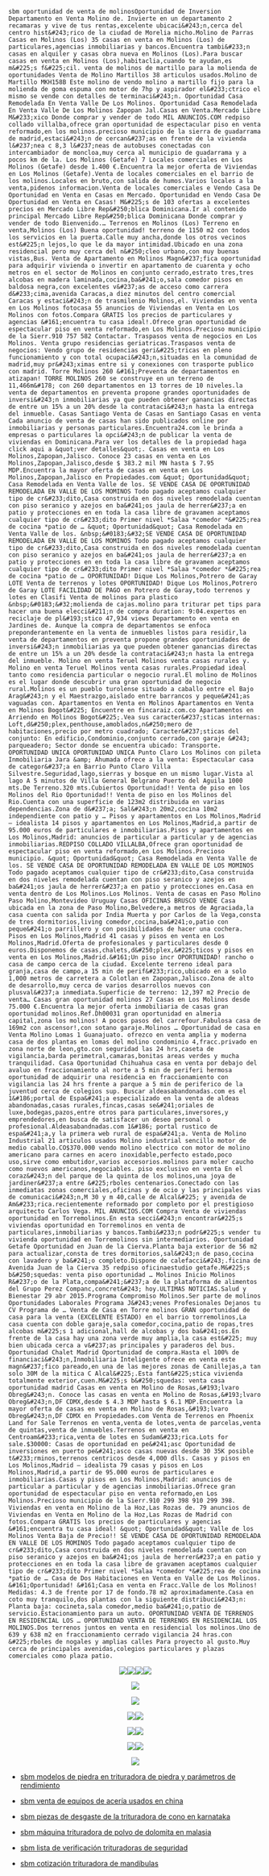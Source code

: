 
```
sbm oportunidad de venta de molinosOportunidad de Inversion Departamento en Venta Molino de. Invierte en un departamento 2 recamaras y vive de tus rentas,excelente ubicaci&#243;n,cerca del centro hist&#243;rico de la ciudad de Morelia micho.Molino de Parras Casas en Molinos (Los) 35 casas en venta en Molinos (Los) de particulares,agencias inmobiliarias y bancos.Encuentra tambi&#233;n casas en alquiler y casas obra nueva en Molinos (Los).Para buscar casas en venta en Molinos (Los),habitaclia,cuando te ayudan,es m&#225;s f&#225;cil. venta de molinos de martillo para la molienda de oportunidades Venta de Molino Martillos 38 articulos usados.Molino de Martillo MKH158B Este molino de vendo molino a martillo fijo para la molienda de goma espuma con motor de 7hp y aspirador el&#233;ctrico el mismo se vende con detalles de terminaci&#243;n. Oportunidad Casa Remodelada En Venta Valle De Los Molinos. Oportunidad Casa Remodelada En Venta Valle De Los Molinos Zapopan Jal.Casas en Venta.Mercado Libre M&#233;xico Donde comprar y vender de todo MIL ANUNCIOS.COM redpiso collado villalba,ofrece gran oportunidad de espectacular piso en venta reformado,en los molinos.precioso municipio de la sierra de guadarrama de madrid,estaci&#243;n de cercan&#237;as en frente de la vivienda l&#237;nea c 8,3 l&#237;neas de autobuses conectadas con intercambiador de moncloa,muy cerca al municipio de guadarrama y a pocos km de la. Los Molinos (Getafe) 7 Locales comerciales en Los Molinos (Getafe) desde 1.400 €.Encuentra la mejor oferta de Viviendas en Los Molinos (Getafe).Venta de locales comerciales en el barrio de los molinos.Locales en bruto,con salida de humos.Varios locales a la venta,pidenos informacion.Venta de locales comerciales e Vendo Casa De Oportunidad en Venta en Casas en Mercado. Oportunidad en Vendo Casa De Oportunidad en Venta en Casas! M&#225;s de 103 ofertas a excelentes precios en Mercado Libre Rep&#250;blica Dominicana.Ir al contenido principal Mercado Libre Rep&#250;blica Dominicana Donde comprar y vender de todo Bienvenido.… Terrenos en Molinos (Los) Terreno en venta,Molinos (Los) Buena oportunidad! terreno de 1150 m2 con todos los servicios en la puerta.Calle muy ancha,donde los otros vecinos est&#225;n lejos,lo que le da mayor intimidad.Ubicado en una zona residencial pero muy cerca del n&#250;cleo urbano,con muy buenas vistas,Bus. Venta de Apartamento en Molinos Magn&#237;fica oportunidad para adquirir vivienda o invertir en apartamento de cuarenta y ocho metros en el sector de Molinos en conjunto cerrado,estrato tres,tres alcobas en madera laminada,cocina,ba&#241;o,sala comedor pisos en baldosa negra,con excelentes v&#237;as de acceso como carrera d&#233;cima,avenida Caracas,a diez minutos del centro comercial Caracas y estaci&#243;n de trasmilenio Molinos,el. Viviendas en venta en Los Molinos fotocasa 55 anuncios de Viviendas en Venta en Los Molinos con fotos.Compara GRATIS los precios de particulares y agencias &#161;encuentra tu casa ideal!.Ofrece gran oportunidad de espectacular piso en venta reformado,en Los Molinos.Precioso municipio de la Sierr.910 757 582 Contactar. Traspasos venta de negocios en Los Molinos. Venta grupo residencias geriatricas.Traspasos venta de negocios: Vendo grupo de residencias geri&#225;tricas en pleno funcionamiento y con total ocupaci&#243;n,situadas en la comunidad de madrid,muy pr&#243;ximas entre si y conexiones con trasporte publico con madrid. Torre Molinos 260 &#161;Preventa de departamentos en atizapan! TORRE MOLINOS 260 se construye en un terreno de 11,466m&#178; con 260 departamentos en 13 torres de 10 niveles.la venta de departamentos en preventa propone grandes oportunidades de inversi&#243;n inmobiliarias ya que pueden obtener ganancias directas de entre un 15% a un 20% desde la contrataci&#243;n hasta la entrega del inmueble. Casas Santiago Venta de Casas en Santiago Casas en venta Cada anuncio de venta de casas han sido publicados online por inmobiliarias y personas particulares.Encuentra24.com le brinda a empresas o particulares la opci&#243;n de publicar la venta de viviendas en Dominicana.Para ver los detalles de la propiedad haga click aqui a &quot;ver detalles&quot;. Casas en venta en Los Molinos,Zapopan,Jalisco. Conoce 23 casas en venta en Los Molinos,Zapopan,Jalisco,desde $ 383.2 mil MN hasta $ 7.95 MDP.Encuentra la mayor oferta de casas en venta en Los Molinos,Zapopan,Jalisco en Propiedades.com &quot; Oportunidad&quot; Casa Remodelada en Venta Valle de los. SE VENDE CASA DE OPORTUNIDAD REMODELADA EN VALLE DE LOS MOMINOS Todo pagado aceptamos cualquier tipo de cr&#233;dito,Casa construida en dos niveles remodelada cuentan con piso seranico y azejos en ba&#241;os jaula de herrer&#237;a en patio y protecciones en en toda la casa libre de gravamen aceptamos cualquier tipo de cr&#233;dito Primer nivel *Salaa *comedor *&#225;rea de cocina *patio de … &quot; Oportunidad&quot; Casa Remodelada en Venta Valle de los. &nbsp;&#0183;&#32;SE VENDE CASA DE OPORTUNIDAD REMODELADA EN VALLE DE LOS MOMINOS Todo pagado aceptamos cualquier tipo de cr&#233;dito,Casa construida en dos niveles remodelada cuentan con piso seranico y azejos en ba&#241;os jaula de herrer&#237;a en patio y protecciones en en toda la casa libre de gravamen aceptamos cualquier tipo de cr&#233;dito Primer nivel *Salaa *comedor *&#225;rea de cocina *patio de … OPORTUNIDAD! Dique Los Molinos,Potrero de Garay LOTE Venta de terrenos y lotes OPORTUNIDAD! Dique Los Molinos,Potrero de Garay LOTE FACILIDAD DE PAGO en Potrero de Garay,todo terrenos y lotes en Clasifi Venta de molinos para plastico &nbsp;&#0183;&#32;molienda de cajas.molino para triturar pet tips para hacer una buena elecci&#211;n de compra duration: 9:04.expertos en reciclaje de pl&#193;stico 47,934 views Departamento en venta en Jardines de. Aunque la compra de departamentos se enfoca preponderantemente en la venta de inmuebles listos para residir,la venta de departamentos en preventa propone grandes oportunidades de inversi&#243;n inmobiliarias ya que pueden obtener ganancias directas de entre un 15% a un 20% desde la contrataci&#243;n hasta la entrega del inmueble. Molino en venta Teruel Molinos venta casas rurales y. Molino en venta Teruel Molinos venta casas rurales.Propiedad ideal tanto como residencia particular o negocio rural.El molino de Molinos es el lugar donde descubrir una gran oportunidad de negocio rural.Molinos es un pueblo turolense situado a caballo entre el Bajo Arag&#243;n y el Maestrazgo,aislado entre barrancos y peque&#241;as vaguadas con. Apartamentos en Venta en Molinos Apartamentos en Venta en Molinos Bogot&#225; Encuentre en fincaraiz.com.co Apartamentos en Arriendo en Molinos Bogot&#225;.Vea sus caracter&#237;sticas internas: Loft,d&#250;plex,penthouse,amoblados,n&#250;mero de habitaciones,precio por metro cuadrado; Caracter&#237;sticas del conjunto: En edificio,Condominio,conjunto cerrado,con garaje &#243; parqueadero; Sector donde se encuentra ubicado: Transporte. OPORTUNIDAD UNICA OPORTUNIDAD UNICA Punto Claro Los Molinos con pileta Inmobiliaria Jara &amp; Ahumada ofrece a la venta: Espectacular casa de categor&#237;a en Barrio Punto Claro Villa Silvestre.Seguridad,lago,sierras y bosque en un mismo lugar.Vista al lago A 5 minutos de Villa General Belgrano Puerto del Aguila 1000 mts.De Terreno.320 mts.Cubiertos Oportunidad!! Venta de piso en los Molinos del Rio Oportunidad!! Venta de piso en los Molinos del Rio.Cuenta con una superficie de 123m2 distribuida en varias dependencias.Zona de d&#237;a; Sal&#243;n 20m2,cocina 10m2 independiente con patio y … Pisos y apartamentos en Los Molinos,Madrid — idealista 14 pisos y apartamentos en Los Molinos,Madrid,a partir de 95.000 euros de particulares e inmobiliarias.Pisos y apartamentos en Los Molinos,Madrid: anuncios de particular a particular y de agencias inmobiliarias.REDPISO COLLADO VILLALBA,Ofrece gran oportunidad de espectacular piso en venta reformado,en Los Molinos.Precioso municipio. &quot; Oportunidad&quot; Casa Remodelada en Venta Valle de los. SE VENDE CASA DE OPORTUNIDAD REMODELADA EN VALLE DE LOS MOMINOS Todo pagado aceptamos cualquier tipo de cr&#233;dito,Casa construida en dos niveles remodelada cuentan con piso seranico y azejos en ba&#241;os jaula de herrer&#237;a en patio y protecciones en.Casa en venta dentro de Los Molinos.Los Molinos. Venta de casas en Paso Molino Paso Molino,Montevideo Uruguay Casas OFICINAS BRUSCO VENDE Casa ubicada en la zona de Paso Molino,Belvedere,a metros de Agraciada,la casa cuenta con salida por India Muerta y por Carlos de la Vega,consta de tres dormitorios,living comedor,cocina,ba&#241;o,patio con peque&#241;o parrillero y con posibilidades de hacer una cochera. Pisos en Los Molinos,Madrid 41 casas y pisos en venta en Los Molinos,Madrid.Oferta de profesionales y particulares desde 0 euros.Disponemos de casas,chalets,d&#250;plex,&#225;ticos y pisos en venta en Los Molinos,Madrid.&#161;Un piso incr OPORTUNIDAD! rancho o casa de campo cerca de la ciudad. Excelente terreno ideal para granja,casa de campo,a 15 min de perif&#233;rico,ubicado en a solo 1,000 metros de carretera a Colotlan en Zapopan,Jalisco.Zona de alto de desarrollo,muy cerca de varios desarrollos nuevos con plusval&#237;a inmediata.Superficie de terreno: 12,397 m2 Precio de venta… Casas gran oportunidad molinos 27 Casas en Los Molinos desde 75.000 €.Encuentra la mejor oferta inmobiliaria de casas gran oportunidad molinos.Ref.Dh00031 gran oportunidad en almeria capital,zona los molinos! A pocos pasos del carrefour.Fabulosa casa de 169m2 con ascensor!,con sotano garaje.Molinos … Oportunidad de casa en Venta Molino Lomas 1 Guanajuato. ofrezco en venta amplia y moderna casa de dos plantas en lomas del molino condominio 4,fracc.privado en zona norte de leon,gto.con seguridad las 24 hrs,caseta de vigilancia,barda perimetral,camaras,bonitas areas verdes y mucha tranquilidad. Casa Oportunidad Chihuahua casa en venta por debajo del avaluo en fraccionamiento al norte a 5 min de periferi hermosa oportunidad de adquirir una residencia en fraccionamiento con vigilancia las 24 hrs frente a parque a 5 min de periferico de la juventud cerca de colegios sup. Buscar aldeasabandonadas.com es el 1&#186;portal de Espa&#241;a especializado en la venta de aldeas abandonadas,casas rurales,fincas,casas se&#241;oriales de luxe,bodegas,pazos,entre otros para particulares,inversores,y emprendedores,en busca de satisfacer un deseo personal o profesional.Aldeasabandnadas.com 1&#186; portal rustico de espa&#241;a,y la primera web rural de espa&#241;a. Venta de Molino Industrial 21 articulos usados Molino industrial sencillo motor de medio caballo.CO$370.000 vendo molino electrico con motor de molino americano para carnes en acero inoxidable,perfecto estado,poco uso,sirve como embutidor,varios accesorios.molinos para moler caucho como nuevos americanos,negociables. piso exclusivo en venta En el coraz&#243;n del parque de la quinta de los molinos,una joya de jardiner&#237;a entre &#225;rboles centenarios.Conectado con las inmediatas zonas comerciales,oficinas y de ocio y las principales vias de comunicaci&#243;n,M 30 y m 40,calle de Alcal&#225; y avenida de Am&#233;rica.recientemente reformado por completo por el prestigioso arquitecto Carlos Vega. MIL ANUNCIOS.COM Compra Venta de viviendas oportunidad en Torremolinos.En esta secci&#243;n encontrar&#225;s viviendas oportunidad en Torremolinos en venta de particulares,inmobiliarias y bancos.Tambi&#233;n podr&#225;s vender tu vivienda oportunidad en Torremolinos sin intermediarios. Oportunidad Getafe Oportunidad en Juan de la Cierva.Planta baja exterior de 56 m2 para actualizar,consta de tres dormitorios,sal&#243;n de paso,cocina con lavadero y ba&#241;o completo.Dispone de calefacci&#243;.ficina de Avenida Juan de la Cierva 35 redpiso oficinaestudio getafe.M&#225;s b&#250;squedas: venta piso oportunidad … Molinos Inicio Molinos R&#237;o de la Plata,compa&#241;&#237;a de la plataforma de alimentos del Grupo Perez Companc,concret&#243; hoy.ULTIMAS NOTICIAS.Salud y Bienestar 29 abr 2015.Programa Compromiso Molinos.Ser parte de molinos Oportunidades Laborales Programa J&#243;venes Profesionales Dejanos tu CV Programa de … Venta de Casa en Torre molinos GRAN oportunidad de casa para la venta (EXCELENTE ESTADO) en el barrio torremolinos,La casa cuenta con doble garaje,sala comedor,cocina,patio de ropas,tres alcobas m&#225;s 1 adicional,hall de alcobas y dos ba&#241;os.En frente de la casa hay una zona verde muy amplia,la casa est&#225; muy bien ubicada cerca a v&#237;as principales y paraderos del bus. Oportunidad Chalet Madrid Oportunidad de compra.Hasta el 100% de financiaci&#243;n,Inmobiliaria Inteligente ofrece en venta este magn&#237;fico pareado,en una de las mejores zonas de Canillejas,a tan solo 30M de la mitica C Alcal&#225;.Esta fant&#225;stica vivienda totalmente exterior,cuen.M&#225;s b&#250;squedas: venta casa oportunidad madrid Casas en venta en Molino de Rosas,&#193;lvaro Obreg&#243;n. Conoce las casas en venta en Molino de Rosas,&#193;lvaro Obreg&#243;n,DF CDMX,desde $ 4.3 MDP hasta $ 6.1 MDP.Encuentra la mayor oferta de casas en venta en Molino de Rosas,&#193;lvaro Obreg&#243;n,DF CDMX en Propiedades.com Venta de Terrenos en Phoenix Land for Sale Terrenos en venta,venta de lotes,venta de parcelas,venta de quintas,venta de inmuebles.Terrenos en venta en Centroam&#233;rica,venta de lotes en Sudam&#233;rica.Lots for sale.$30000: Casas de oportunidad en pe&#241;asc Oportunidad de inversiones en puerto pe&#241;asco casas nuevas desde 30 35K posible t&#233;rminos,terrenos centricos desde 4,000 dlls. Casas y pisos en Los Molinos,Madrid — idealista 79 casas y pisos en Los Molinos,Madrid,a partir de 95.000 euros de particulares e inmobiliarias.Casas y pisos en Los Molinos,Madrid: anuncios de particular a particular y de agencias inmobiliarias.Ofrece gran oportunidad de espectacular piso en venta reformado,en Los Molinos.Precioso municipio de la Sierr.910 299 398 910 299 398. Viviendas en venta en Molino de la Hoz,Las Rozas de. 79 anuncios de Viviendas en Venta en Molino de la Hoz,Las Rozas de Madrid con fotos.Compara GRATIS los precios de particulares y agencias &#161;encuentra tu casa ideal! &quot; Oportunidad&quot; Valle de los Molinos Venta Baja de Precio!! SE VENDE CASA DE OPORTUNIDAD REMODELADA EN VALLE DE LOS MOMINOS Todo pagado aceptamos cualquier tipo de cr&#233;dito,Casa construida en dos niveles remodelada cuentan con piso seranico y azejos en ba&#241;os jaula de herrer&#237;a en patio y protecciones en en toda la casa libre de gravamen aceptamos cualquier tipo de cr&#233;dito Primer nivel *Salaa *comedor *&#225;rea de cocina *patio de … Casa de Dos Habitaciones en Venta en Valle de Los Molinos. &#161;Oportunidad! &#161;Casa en venta en Fracc.Valle de los Molinos! Medidas: 4.3 de frente por 17 de fondo.78 m2 aproximadamente.Casa en coto muy tranquilo,dos plantas con la siguiente distribuci&#243;n: Planta baja: cocineta,sala comedor,medio ba&#241;o,patio de servicio.Estacionamiento para un auto. OPORTUNIDAD VENTA DE TERRENOS EN RESIDENCIAL LOS … OPORTUNIDAD VENTA DE TERRENOS EN RESIDENCIAL LOS MOLINOS.Dos terrenos juntos en venta en residencial los molinos.Uno de 639 y 638 m2 en fraccionamiento cerrado vigilancia 24 hras.con &#225;rboles de nogales y amplias calles Para proyecto al gusto.Muy cerca de principales avenidas,colegios particulares y plazas comerciales como plaza patio. 
```

<div align="center">

<a href="https://es-mill.shibang-china.com/github&k=sbm+oportunidad+de+venta+de+molinos"><img src="https://static.shibang-china.com/es/mill/index.jpg"></a><a href="https://es-mill.shibang-china.com/materials.htmlgithub&k=sbm+oportunidad+de+venta+de+molinos"><img src="https://static.shibang-china.com/es/mill/materials.jpg"></a><a href="https://es-mill.shibang-china.com/about.htmlgithub&k=sbm+oportunidad+de+venta+de+molinos"><img src="https://static.shibang-china.com/es/mill/about.jpg"></a><a href="https://es-mill.shibang-china.com/contact.htmlgithub&k=sbm+oportunidad+de+venta+de+molinos"><img src="https://static.shibang-china.com/es/mill/contact.jpg"></a>

<a href="https://es-mill.shibang-china.com/github&k=sbm+oportunidad+de+venta+de+molinos"><img src="https://static.shibang-china.com/es/mill/banner.jpg"></a>

<a href="https://swt.shibang-china.com/github&k=sbm+oportunidad+de+venta+de+molinos"><img src="https://static.shibang-china.com/es/mill/chat.jpg"></a>

<a href="https://es-mill.shibang-china.com/products/vertical-roller-mill.htmlgithub&k=sbm+oportunidad+de+venta+de+molinos"><img src="https://static.shibang-china.com/es/mill/vertical.jpg"></a><a href="https://es-mill.shibang-china.com/products/raymond-mill.htmlgithub&k=sbm+oportunidad+de+venta+de+molinos"><img src="https://static.shibang-china.com/es/mill/raymond.jpg"></a>

<a href="https://es-mill.shibang-china.com/products/ultrafine-grinding-mill.htmlgithub&k=sbm+oportunidad+de+venta+de+molinos"><img src="https://static.shibang-china.com/es/mill/ultrafine.jpg"></a><a href="https://es-mill.shibang-china.com/products/trapezium-grinding-mill.htmlgithub&k=sbm+oportunidad+de+venta+de+molinos"><img src="https://static.shibang-china.com/es/mill/trapezium.jpg"></a>

<a href="https://es-mill.shibang-china.com/products/ball-mill.htmlgithub&k=sbm+oportunidad+de+venta+de+molinos"><img src="https://static.shibang-china.com/es/mill/ball.jpg"></a><a href="https://es-mill.shibang-china.com/products/hammer-mill.htmlgithub&k=sbm+oportunidad+de+venta+de+molinos"><img src="https://static.shibang-china.com/es/mill/hammer.jpg"></a>

<a href="https://swt.shibang-china.com/github&k=sbm+oportunidad+de+venta+de+molinos"><img src="https://static.shibang-china.com/es/mill/case.jpg"></a>

</div>


* [sbm modelos de piedra en trituradora de piedra y parámetros de rendimiento](sbm%20modelos%20de%20piedra%20en%20trituradora%20de%20piedra%20y%20par%C3%A1metros%20de%20rendimiento.md)

* [sbm venta de equipos de acería usados ​​en china](sbm%20venta%20de%20equipos%20de%20acer%C3%ADa%20usados%20%E2%80%8B%E2%80%8Ben%20china.md)

* [sbm piezas de desgaste de la trituradora de cono en karnataka](sbm%20piezas%20de%20desgaste%20de%20la%20trituradora%20de%20cono%20en%20karnataka.md)

* [sbm máquina trituradora de polvo de dolomita en malasia](sbm%20m%C3%A1quina%20trituradora%20de%20polvo%20de%20dolomita%20en%20malasia.md)

* [sbm lista de verificación trituradoras de seguridad](sbm%20lista%20de%20verificaci%C3%B3n%20trituradoras%20de%20seguridad.md)

* [sbm cotización trituradora de mandíbulas](sbm%20cotizaci%C3%B3n%20trituradora%20de%20mand%C3%ADbulas.md)